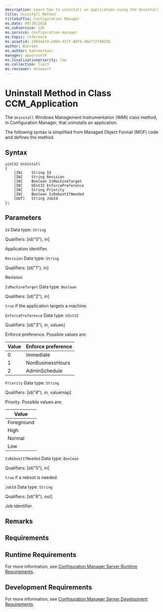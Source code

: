 ```yaml
---
description: Learn how to uninstall an application using the Uninstall Windows Management Instrumentation (WMI) class method.
title: Uninstall Method
titleSuffix: Configuration Manager
ms.date: 09/20/2016
ms.subservice: sdk
ms.service: configuration-manager
ms.topic: reference
ms.assetid: 24654af4-e004-417f-8874-d0e77279822b
author: Banreet
ms.author: banreetkaur
manager: apoorvseth
ms.localizationpriority: low
ms.collection: tier3
ms.reviewer: mstewart
---
```

# Uninstall Method in Class CCM_Application
The `Uninstall` Windows Management Instrumentation (WMI) class method, in Configuration Manager, that uninstalls an application.

 The following syntax is simplified from Managed Object Format (MOF) code and defines the method.

## Syntax

```
uint32 Uninstall
{
    [IN]    String Id
    [IN]    String Revision
    [IN]    Boolean IsMachineTarget
    [IN]    UInt32 EnforcePreference
    [IN]    String Priority
    [IN]    Boolean IsRebootIfNeeded
    [OUT]   String JobId
};
```

## Parameters
 `Id`
 Data type: `String`

 Qualifiers: [id("0"), in]

 Application identifier.

 `Revision`
 Data type: `String`

 Qualifiers: [id("1"), in]

 Revision.

 `IsMachineTarget`
 Data type: `Boolean`

 Qualifiers: [id("2"), in]

 `true` if the application targets a machine.

 `EnforcePreference`
 Data type: `UInt32`

 Qualifiers: [id("3"), in, values]

 Enforce preference. Possible values are:

|Value|Enforce preference|
|-|-|
|0|Immediate|
|1|NonBusinessHours|
|2|AdminSchedule|

 `Priority`
 Data type: `String`

 Qualifiers: [id("4"), in, valuemap]

 Priority. Possible values are:

|Value|
|-|
|Foreground|
|High|
|Normal|
|Low|

 `IsRebootIfNeeded`
 Data type: `Boolean`

 Qualifiers: [id("5"), in]

 `true` if a reboot is needed.

 `JobId`
 Data type: `String`

 Qualifiers: [id("6"), out]

 Job identifier.

## Remarks

## Requirements

## Runtime Requirements
 For more information, see [Configuration Manager Server Runtime Requirements](../../../../../develop/core/reqs/server-runtime-requirements.md).

## Development Requirements
 For more information, see [Configuration Manager Server Development Requirements](../../../../../develop/core/reqs/server-development-requirements.md).
